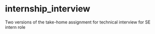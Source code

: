 # internship_interview
Two versions of the take-home assignment for technical interview for SE intern role
